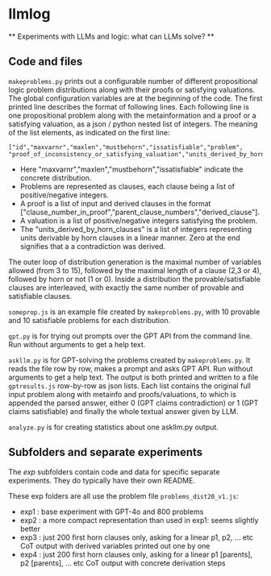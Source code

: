# llmlog

** Experiments with LLMs and logic: what can LLMs solve? **

## Code and files

`makeproblems.py` prints out a configurable number of different propositional logic problem distributions along with their proofs or satisfying valuations.
The global configuration variables are at the beginning of the code. The first printed line describes the format of following lines.
Each following line is one propositional problem along with the metainformation and a proof or a satisfying valuation, as a json / python nested list of integers.
The meaning of the list elements, as indicated on the first line:

    ["id","maxvarnr","maxlen","mustbehorn","issatisfiable","problem", 
    "proof_of_inconsistency_or_satisfying_valuation","units_derived_by_horn_clauses"]

* Here "maxvarnr","maxlen","mustbehorn","issatisfiable" indicate the concrete distribution. 
* Problems are represented as clauses, each clause being a list of positive/negative integers. 
* A proof is a list of input and derived clauses in the format 
["clause_number_in_proof","parent_clause_numbers","derived_clause"]. 
* A valuation is a list of positive/negative integers satisfying the problem.
* The "units_derived_by_horn_clauses" is a list of integers representing units derivable by horn clauses in a linear manner. Zero at the end signifies that a a contradiction was derived.

The outer loop of distribution generation is the maximal number of variables allowed (from 3 to 15), followed by the maximal length of a clause (2,3 or 4), followed by horn or not (1 or 0). Inside a distribution the provable/satisfiable clauses are interleaved, with exactly the same number of provable and satisfiable clauses.

`someprop.js` is an example file created by `makeproblems.py`, with 10 provable and 10 satisfiable problems for each distribution.

`gpt.py` is for trying out prompts over the GPT API from the command line. Run without arguments to get a help text.

`askllm.py` is for GPT-solving the problems created by `makeproblems.py`. It reads the file row by row, makes a prompt and asks GPT API.
Run without arguments to get a help text. The output is both printed and written to a file `gptresults.js` row-by-row as json lists. Each list
contains the original full input problem along with metainfo and proofs/valuations, to which is appended the parsed answer, either 0 (GPT claims contradiction) or 1 (GPT claims satisfiable) and finally the whole textual answer given by LLM.

`analyze.py` is for creating statistics about one askllm.py output.

## Subfolders and separate experiments 

The *exp* subfolders contain code and data for specific separate experiments. They do typically have their own README.

These exp folders are all use the problem file `problems_dist20_v1.js`:

* exp1 : base experiment with GPT-4o and 800 problems
* exp2 : a more compact representation than used in exp1: seems slightly better
* exp3 : just 200 first horn clauses only, asking for a linear p1, p2, ... etc CoT output with derived variables printed out one by one
* exp4 : just 200 first horn clauses only, asking for a linear p1 [parents], p2 [parents], ... etc CoT output with concrete derivation steps